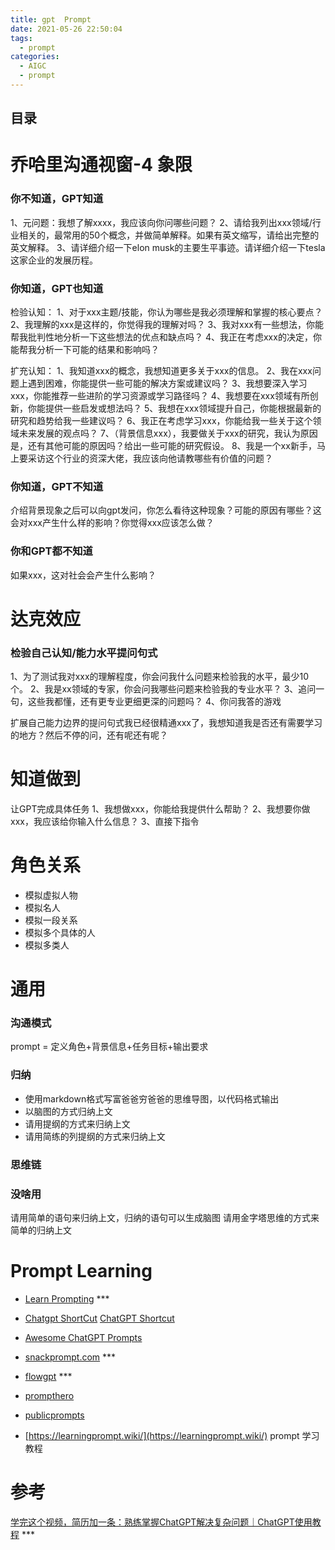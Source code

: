 ```yaml
---
title: gpt  Prompt
date: 2021-05-26 22:50:04
tags:
  - prompt
categories:
  - AIGC
  - prompt
---
```


<p></p>
<!-- more -->


## 目录
<!-- toc -->


# 乔哈里沟通视窗-4 象限
### 你不知道，GPT知道
1、元问题：我想了解xxxx，我应该向你问哪些问题？
2、请给我列出xxx领域/行业相关的，最常用的50个概念，并做简单解释。如果有英文缩写，请给出完整的英文解释。
3、请详细介绍一下elon musk的主要生平事迹。请详细介绍一下tesla这家企业的发展历程。

### 你知道，GPT也知道
检验认知：
1、对于xxx主题/技能，你认为哪些是我必须理解和掌握的核心要点？
2、我理解的xxx是这样的，你觉得我的理解对吗？
3、我对xxx有一些想法，你能帮我批判性地分析一下这些想法的优点和缺点吗？
4、我正在考虑xxx的决定，你能帮我分析一下可能的结果和影响吗？

扩充认知：
1、我知道xxx的概念，我想知道更多关于xxx的信息。
2、我在xxx问题上遇到困难，你能提供一些可能的解决方案或建议吗？
3、我想要深入学习xxx，你能推荐一些进阶的学习资源或学习路径吗？
4、我想要在xxx领域有所创新，你能提供一些启发或想法吗？
5、我想在xxx领域提升自己，你能根据最新的研究和趋势给我一些建议吗？
6、我正在考虑学习xxx，你能给我一些关于这个领域未来发展的观点吗？
7、（背景信息xxx），我要做关于xxx的研究，我认为原因是，还有其他可能的原因吗？给出一些可能的研究假设。 
8、我是一个xx新手，马上要采访这个行业的资深大佬，我应该向他请教哪些有价值的问题？

###  你知道，GPT不知道
介绍背景现象之后可以向gpt发问，你怎么看待这种现象？可能的原因有哪些？这会对xxx产生什么样的影响？你觉得xxx应该怎么做？

### 你和GPT都不知道
如果xxx，这对社会会产生什么影响？

# 达克效应
### 检验自己认知/能力水平提问句式
1、为了测试我对xxx的理解程度，你会问我什么问题来检验我的水平，最少10个。
2、我是xx领域的专家，你会问我哪些问题来检验我的专业水平？
3、追问一句，这些我都懂，还有更专业更细更深的问题吗？
4、你问我答的游戏

扩展自己能力边界的提问句式我已经很精通xxx了，我想知道我是否还有需要学习的地方？然后不停的问，还有呢还有呢？

# 知道做到
让GPT完成具体任务
1、我想做xxx，你能给我提供什么帮助？
2、我想要你做xxx，我应该给你输入什么信息？
3、直接下指令

# 角色关系
+ 模拟虚拟人物
+ 模拟名人
+ 模拟一段关系
+ 模拟多个具体的人
+ 模拟多类人


# 通用
###   沟通模式
prompt =  定义角色+背景信息+任务目标+输出要求

### 归纳
- 使用markdown格式写富爸爸穷爸爸的思维导图，以代码格式输出
- 以脑图的方式归纳上文
- 请用提纲的方式来归纳上文
- 请用简练的列提纲的方式来归纳上文

### 思维链

###  没啥用
请用简单的语句来归纳上文，归纳的语句可以生成脑图
请用金字塔思维的方式来简单的归纳上文





# Prompt Learning
+ [Learn Prompting](https://learnprompting.org/zh-Hans/docs/intro) *** 

+ [Chatgpt ShortCut](https://www.aishort.top/)
  [ChatGPT Shortcut ](https://github.com/rockbenben/ChatGPT-Shortcut)
  
+ [ Awesome ChatGPT Prompts](https://prompts.chat/)  

+ [snackprompt.com](https://snackprompt.com/) ***
+ [flowgpt](https://flowgpt.com/) ***
+ [prompthero](https://prompthero.com/)
+ [publicprompts](https://publicprompts.art/)
+ [https://learningprompt.wiki/](https://learningprompt.wiki/) prompt 学习教程

# 参考

[学完这个视频，简历加一条：熟练掌握ChatGPT解决复杂问题｜ChatGPT使用教程](https://www.bilibili.com/video/BV1Lg4y1c7fk/)  *** 